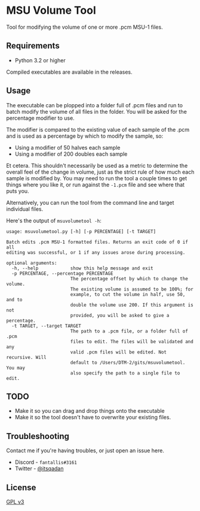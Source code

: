 # MSU Volume Tool

Tool for modifying the volume of one or more .pcm MSU-1 files.

## Requirements

* Python 3.2 or higher

Compiled executables are available in the releases.

## Usage

The executable can be plopped into a folder full of .pcm files and run to batch
modify the volume of all files in the folder. You will be asked for the
percentage modifier to use.

The modifier is compared to the existing value of each sample of the .pcm and is
used as a percentage by which to modify the sample, so:

* Using a modifier of 50 halves each sample
* Using a modifier of 200 doubles each sample

Et cetera. This shouldn't necessarily be used as a metric to determine the
overall feel of the change in volume, just as the strict rule of how much each
sample is modified by. You may need to run the tool a couple times to get things
where you like it, or run against the `-1.pcm` file and see where that puts you.

Alternatively, you can run the tool from the command line and target individual
files.

Here's the output of `msuvolumetool -h`:

```
usage: msuvolumetool.py [-h] [-p PERCENTAGE] [-t TARGET]

Batch edits .pcm MSU-1 formatted files. Returns an exit code of 0 if all
editing was successful, or 1 if any issues arose during processing.

optional arguments:
  -h, --help            show this help message and exit
  -p PERCENTAGE, --percentage PERCENTAGE
                        The percentage offset by which to change the volume.
                        The existing volume is assumed to be 100%; for
                        example, to cut the volume in half, use 50, and to
                        double the volume use 200. If this argument is not
                        provided, you will be asked to give a percentage.
  -t TARGET, --target TARGET
                        The path to a .pcm file, or a folder full of .pcm
                        files to edit. The files will be validated and any
                        valid .pcm files will be edited. Not recursive. Will
                        default to /Users/DTM-2/gits/msuvolumetool. You may
                        also specify the path to a single file to edit.
```

## TODO

* Make it so you can drag and drop things onto the executable
* Make it so the tool doesn't have to overwrite your existing files.

## Troubleshooting

Contact me if you're having troubles, or just open an issue here.

* Discord - `fantallis#3161`
* Twitter - [@itsqadan](https://twitter.com/itsqadan)

## License

[GPL v3](https://www.gnu.org/licenses/gpl.txt)

